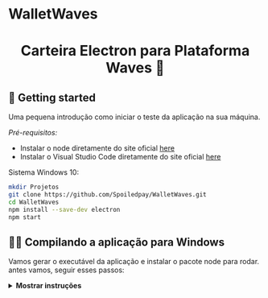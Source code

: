 # WalletWaves


<h1 align="center"> Carteira Electron para Plataforma Waves 🔷 </h1>

## 🚀️ Getting started

Uma pequena introdução como iniciar o teste da aplicação na sua máquina. 

*Pré-requisitos:*
- Instalar o node diretamente do site oficial [here](https://nodejs.org/en/download/)
- Instalar o Visual Studio Code diretamente do site oficial [here](https://code.visualstudio.com/)



Sistema Windows 10:
```bash
mkdir Projetos
git clone https://github.com/Spoiledpay/WalletWaves.git
cd WalletWaves
npm install --save-dev electron
npm start

```

## 👨‍💻 Compilando a aplicação para Windows

Vamos gerar o executável da aplicação e instalar o pacote node para rodar. 
antes vamos, seguir esses passos:

<details><summary><b>Mostrar instruções</b></summary>
*1. Instalar o pacote.*
- npm install electron-packager -g

```bash
npm install electron-packager -g
electron-packager C:\Users\55619\Desktop\Projetos\Projetos\WalletWaves  Walletwaves   # Windows
# Como já está no ambiente Windows vai gerar um executável
# electron-packager <diretório da aplicação> espaço <nome do arquivo>                 # Windows
```
